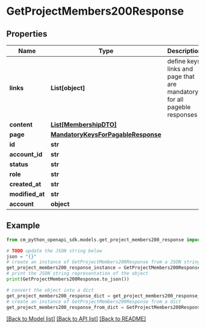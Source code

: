 # GetProjectMembers200Response


## Properties

Name | Type | Description | Notes
------------ | ------------- | ------------- | -------------
**links** | **List[object]** | define keys links and page that are mandatory for all pageble responses | [optional] 
**content** | [**List[MembershipDTO]**](MembershipDTO.md) |  | [optional] 
**page** | [**MandatoryKeysForPagableResponse**](MandatoryKeysForPagableResponse.md) |  | [optional] 
**id** | **str** |  | [optional] 
**account_id** | **str** |  | [optional] 
**status** | **str** |  | 
**role** | **str** |  | 
**created_at** | **str** |  | [optional] 
**modified_at** | **str** |  | [optional] 
**account** | **object** |  | [optional] 

## Example

```python
from cm_python_openapi_sdk.models.get_project_members200_response import GetProjectMembers200Response

# TODO update the JSON string below
json = "{}"
# create an instance of GetProjectMembers200Response from a JSON string
get_project_members200_response_instance = GetProjectMembers200Response.from_json(json)
# print the JSON string representation of the object
print(GetProjectMembers200Response.to_json())

# convert the object into a dict
get_project_members200_response_dict = get_project_members200_response_instance.to_dict()
# create an instance of GetProjectMembers200Response from a dict
get_project_members200_response_from_dict = GetProjectMembers200Response.from_dict(get_project_members200_response_dict)
```
[[Back to Model list]](../README.md#documentation-for-models) [[Back to API list]](../README.md#documentation-for-api-endpoints) [[Back to README]](../README.md)


